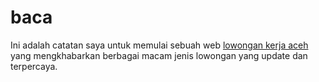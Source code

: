 # baca
Ini adalah catatan saya untuk memulai sebuah web <a href="https://nakerja.net/">lowongan kerja aceh</a> yang mengkhabarkan berbagai macam jenis lowongan yang update dan terpercaya.
